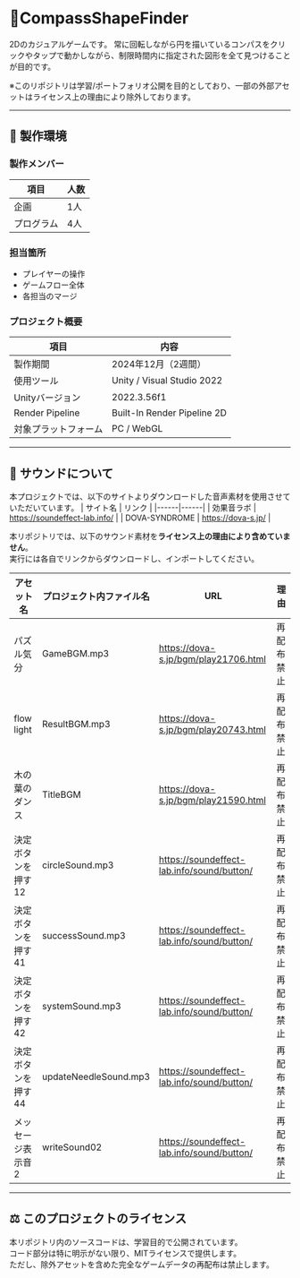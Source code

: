 # 📐CompassShapeFinder
2Dのカジュアルゲームです。
常に回転しながら円を描いているコンパスをクリックやタップで動かしながら、制限時間内に指定された図形を全て見つけることが目的です。

※このリポジトリは学習/ポートフォリオ公開を目的としており、一部の外部アセットはライセンス上の理由により除外しております。

---

## 🔧 製作環境

### 製作メンバー
| 項目 | 人数 |
|------|------|
| 企画 | 1人 |
| プログラム | 4人 |

### 担当箇所
- プレイヤーの操作
- ゲームフロー全体
- 各担当のマージ

### プロジェクト概要
| 項目 | 内容 |
|------|------|
| 製作期間 | 2024年12月（2週間） |
| 使用ツール | Unity / Visual Studio 2022 |
| Unityバージョン | 2022.3.56f1 |
| Render Pipeline | Built-In Render Pipeline 2D |
| 対象プラットフォーム | PC / WebGL |

---

## 🚫 サウンドについて

本プロジェクトでは、以下のサイトよりダウンロードした音声素材を使用させていただいています。
| サイト名 | リンク |
|------|------|
| 効果音ラボ | https://soundeffect-lab.info/ |
| DOVA-SYNDROME | https://dova-s.jp/ |

本リポジトリでは、以下のサウンド素材を**ライセンス上の理由により含めていません**。  
実行には各自でリンクからダウンロードし、インポートしてください。

| アセット名 | プロジェクト内ファイル名 | URL | 理由 |
|-------------|-------------|------------|------|
| パズル気分 | GameBGM.mp3 | https://dova-s.jp/bgm/play21706.html | 再配布禁止 |
| flow light | ResultBGM.mp3 | https://dova-s.jp/bgm/play20743.html | 再配布禁止 |
| 木の葉のダンス | TitleBGM | https://dova-s.jp/bgm/play21590.html | 再配布禁止 |
| 決定ボタンを押す12 | circleSound.mp3 | https://soundeffect-lab.info/sound/button/| 再配布禁止 |
| 決定ボタンを押す41 | successSound.mp3 | https://soundeffect-lab.info/sound/button/| 再配布禁止 |
| 決定ボタンを押す42 | systemSound.mp3 | https://soundeffect-lab.info/sound/button/| 再配布禁止 |
| 決定ボタンを押す44 | updateNeedleSound.mp3 | https://soundeffect-lab.info/sound/button/| 再配布禁止 |
| メッセージ表示音2 | writeSound02 | https://soundeffect-lab.info/sound/button/| 再配布禁止 |

---

## ⚖️ このプロジェクトのライセンス
本リポジトリ内のソースコードは、学習目的で公開されています。  
コード部分は特に明示がない限り、MITライセンスで提供します。  
ただし、除外アセットを含めた完全なゲームデータの再配布は禁止します。
